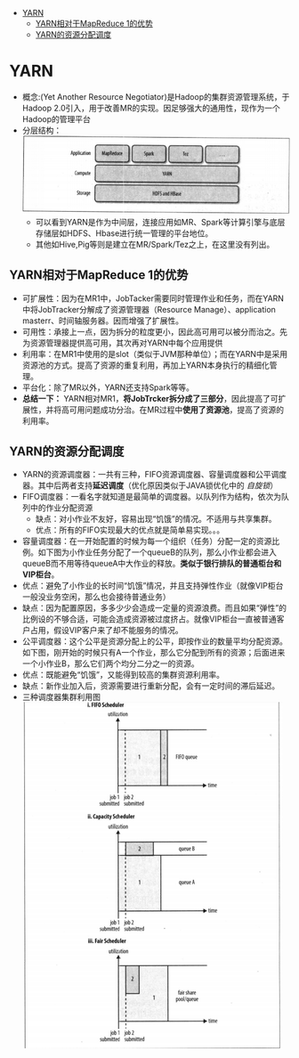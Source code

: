 - [YARN](#yarn)
    - [YARN相对于MapReduce 1的优势](#yarn相对于mapreduce-1的优势)
    - [YARN的资源分配调度](#yarn的资源分配调度)
# YARN
- 概念:(Yet Another Resource Negotiator)是Hadoop的集群资源管理系统，于Hadoop 2.0引入，用于改善MR的实现。因足够强大的通用性，现作为一个Hadoop的管理平台
- 分层结构：
    ![hadoop分层结构](Hadoop分层结构.png)
    - 可以看到YARN是作为中间层，连接应用如MR、Spark等计算引擎与底层存储层如HDFS、Hbase进行统一管理的平台地位。
    - 其他如Hive,Pig等则是建立在MR/Spark/Tez之上，在这里没有列出。

## YARN相对于MapReduce 1的优势
- 可扩展性：因为在MR1中，JobTacker需要同时管理作业和任务，而在YARN中将JobTracker分解成了资源管理器（Resource Manage）、application masterr、时间轴服务器。因而增强了扩展性。
- 可用性：承接上一点，因为拆分的粒度更小，因此高可用可以被分而治之。先为资源管理器提供高可用，其次再对YARN中每个应用提供
- 利用率：在MR1中使用的是slot（类似于JVM那种单位）；而在YARN中是采用资源池的方式。提高了资源的重复利用，再加上YARN本身执行的精细化管理。
- 平台化：除了MR以外，YARN还支持Spark等等。
- **总结一下：** YARN相对MR1，**将JobTrcker拆分成了三部分**，因此提高了可扩展性，并将高可用问题成功分治。在MR过程中**使用了资源池**，提高了资源的利用率。
## YARN的资源分配调度
- YARN的资源调度器：一共有三种，FIFO资源调度器、容量调度器和公平调度器。其中后两者支持**延迟调度**（优化原因类似于JAVA锁优化中的 _自旋锁_）
- FIFO调度器：一看名字就知道是最简单的调度器。以队列作为结构，依次为队列中的作业分配资源
    - 缺点：对小作业不友好，容易出现“饥饿”的情况。不适用与共享集群。
    - 优点：所有的FIFO实现最大的优点就是简单易实现。。。
- 容量调度器：在一开始配置的时候为每一个组织（任务）分配一定的资源比例。如下图为小作业任务分配了一个queueB的队列，那么小作业都会进入queueB而不用等待queueA中大作业的释放。**类似于银行排队的普通柜台和VIP柜台**。
- 优点：避免了小作业的长时间“饥饿”情况，并且支持弹性作业（就像VIP柜台一般没业务空闲，那么也会接待普通业务）
- 缺点：因为配置原因，多多少少会造成一定量的资源浪费。而且如果“弹性”的比例设的不够合适，可能会造成资源被过度挤占。就像VIP柜台一直被普通客户占用，假设VIP客户来了却不能服务的情况。
- 公平调度器：这个公平是资源分配上的公平，即按作业的数量平均分配资源。如下图，刚开始的时候只有A一个作业，那么它分配到所有的资源；后面进来一个小作业B，那么它们两个均分二分之一的资源。
- 优点：既能避免“饥饿”，又能得到较高的集群资源利用率。
- 缺点：新作业加入后，资源需要进行重新分配，会有一定时间的滞后延迟。
- 三种调度器集群利用图
![YARN调度](YARN调度方式资源利用.png)
